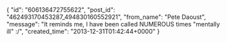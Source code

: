  {
   "id": "606136472755622",
   "post_id": "462493170453287_494830160552921",
   "from_name": "Pete Daoust",
   "message": "It reminds me, I have been called NUMEROUS times \"mentally ill\" :/",
   "created_time": "2013-12-31T01:42:44+0000"
 }
